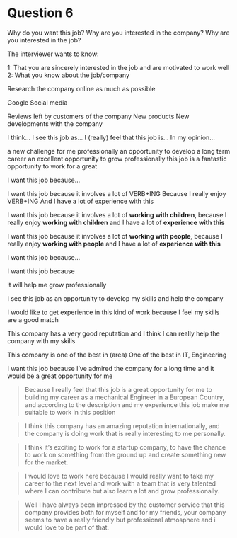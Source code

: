# Question 6
Why do you want this job?
Why are you interested in the company?
Why are you interested in the job?


The interviewer wants to know:

1: That you are sincerely interested in the job and are motivated to work well
2: What you know about the job/company

Research the company online as much as possible

Google
Social media

Reviews left by customers of the company
New products
New developments
with the company

I think...
I see this job as...
I (really) feel that this job is...
In my opinion...

a new challenge for me professionally
an opportunity to develop a long term career
an excellent opportunity to grow professionally
this job is a fantastic opportunity to work for a great

I want this job because...

I want this job because it involves a lot of VERB+ING
Because I really enjoy VERB+ING
And I have a lot of experience with this

I want this job because it involves a lot of **working with children**, because I really enjoy **working with children** and I have a lot of **experience with this**

I want this job because it involves a lot of **working with people**, because I really enjoy **working with people** and I have a lot of **experience with this**


I want this job because...

I want this job because

it will help me grow professionally

I see this job as an opportunity to develop my skills and help the company

I would like to get experience in this kind of work because I feel my skills are a good match

This company has a very good reputation and I think I can really help the company with my skills

This company is one of the best in (area)
One of the best in IT, Engineering

I want this job because I’ve admired the company for a long time and it would be a great opportunity for me

>Because I really feel that this job is a great opportunity for me to building my career as a mechanical Engineer in a European Country, and according to the description and my experience this job make me suitable to work in this position

>I think this company has an amazing reputation internationally, and the company is doing work that is really interesting to me personally.

>I think it’s exciting to work for a startup company, to have the chance to work on something from the ground up and create something new for the market.

>I would love to work here because I would really want to take my career to the next level and work with a team that is very talented where I can contribute but also learn a lot and grow professionally.

>Well I have always been impressed by the customer service that this company provides both for myself and for my friends, your company seems to have a really friendly but professional atmosphere and i would love to be part of that.



